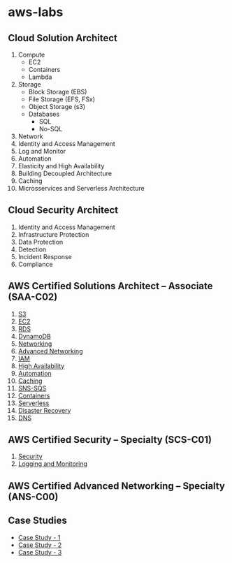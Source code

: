 # aws-labs

## Cloud Solution Architect
1. Compute 
   * EC2
   * Containers
   * Lambda
2. Storage
   * Block Storage (EBS)
   * File Storage (EFS, FSx)
   * Object Storage (s3)
   * Databases
      * SQL
      * No-SQL
3. Network
2. Identity and Access Management
3. Log and Monitor
4. Automation
5. Elasticity and High Availability
6. Building Decoupled Architecture
7. Caching 
8.  Microsservices and Serverless Architecture


## Cloud Security Architect
1. Identity and Access Management
2. Infrastructure Protection
3. Data Protection 
4. Detection
5. Incident Response
6. Compliance
   
## AWS Certified Solutions Architect – Associate (SAA-C02)
1. [S3](./s3/README.md)
2. [EC2](./ec2/README.md)
3. [RDS](./rds/README.md)
4. [DynamoDB](./dynamodb/README.md)
5. [Networking](./networking/README.md)
6. [Advanced Networking](./advanced-networking/README.md)
7. [IAM](./iam/README.md)
8. [High Availability](./scaling/README.md)
9. [Automation](./automation/README.md)
10. [Caching](./caching/README.md)
11. [SNS-SQS](./sns-sqs/README.md)
12. [Containers](./ecs/README.md)
13. [Serverless](./serverless/README.md)
14. [Disaster Recovery](./dr/README.md)
15. [DNS](./dns/README.md)


## AWS Certified Security – Specialty (SCS-C01)
1. [Security](./security/README.md)
2. [Logging and Monitoring](./security/README.md)

  
## AWS Certified Advanced Networking – Specialty (ANS-C00)


## Case Studies
* [Case Study - 1](./case1/README.md)
* [Case Study - 2](./case2/README.md)
* [Case Study - 3](./case3/README.md)